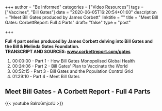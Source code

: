 +++
author = "Be Informed"
categories = ["Video Resources"]
tags = ["Vaccines", "Bill Gates"]
date = "2020-06-05T16:20:54+01:00"
description = "Meet Bill Gates produced by James Corbett"
linktitle = ""
title = "Meet Bill Gates: CorbettReport: Full 4 Parts"
draft= "false"
type = "post"

+++


**Full 4 part series produced by James Corbett delving into Bill Gates and the Bill & Melinda Gates Foundation.  
TRANSCRIPT AND SOURCES: www.corbettreport.com/gates**

1. 00:00:00 - Part 1 - How Bill Gates Monopolised Global Health 
2. 00:24:06 - Part 2 - Bill Gates' Plan to Vaccinate the World 
3. 00:52:15 - Part 3 - Bill Gates and the Population Control Grid 
4. 01:29:10 - Part 4 - Meet Bill Gates 


## Meet Bill Gates - A Corbett Report - Full 4 Parts


{{< youtube 8alro6mjcsU >}}
